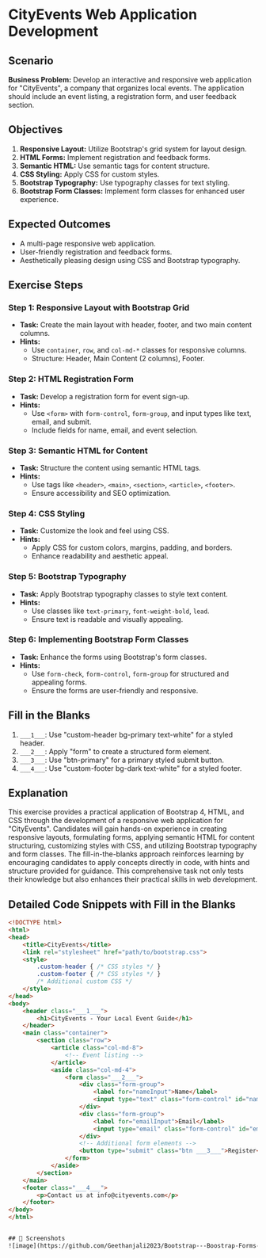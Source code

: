 # CityEvents Web Application Development

## Scenario
**Business Problem:** Develop an interactive and responsive web application for "CityEvents", a company that organizes local events. The application should include an event listing, a registration form, and user feedback section.

## Objectives
1. **Responsive Layout:** Utilize Bootstrap's grid system for layout design.
2. **HTML Forms:** Implement registration and feedback forms.
3. **Semantic HTML:** Use semantic tags for content structure.
4. **CSS Styling:** Apply CSS for custom styles.
5. **Bootstrap Typography:** Use typography classes for text styling.
6. **Bootstrap Form Classes:** Implement form classes for enhanced user experience.

## Expected Outcomes
- A multi-page responsive web application.
- User-friendly registration and feedback forms.
- Aesthetically pleasing design using CSS and Bootstrap typography.

## Exercise Steps

### Step 1: Responsive Layout with Bootstrap Grid
- **Task:** Create the main layout with header, footer, and two main content columns.
- **Hints:** 
  - Use `container`, `row`, and `col-md-*` classes for responsive columns. 
  - Structure: Header, Main Content (2 columns), Footer.

### Step 2: HTML Registration Form
- **Task:** Develop a registration form for event sign-up.
- **Hints:** 
  - Use `<form>` with `form-control`, `form-group`, and input types like text, email, and submit. 
  - Include fields for name, email, and event selection.

### Step 3: Semantic HTML for Content
- **Task:** Structure the content using semantic HTML tags.
- **Hints:** 
  - Use tags like `<header>`, `<main>`, `<section>`, `<article>`, `<footer>`. 
  - Ensure accessibility and SEO optimization.

### Step 4: CSS Styling
- **Task:** Customize the look and feel using CSS.
- **Hints:** 
  - Apply CSS for custom colors, margins, padding, and borders. 
  - Enhance readability and aesthetic appeal.

### Step 5: Bootstrap Typography
- **Task:** Apply Bootstrap typography classes to style text content.
- **Hints:** 
  - Use classes like `text-primary`, `font-weight-bold`, `lead`. 
  - Ensure text is readable and visually appealing.

### Step 6: Implementing Bootstrap Form Classes
- **Task:** Enhance the forms using Bootstrap's form classes.
- **Hints:** 
  - Use `form-check`, `form-control`, `form-group` for structured and appealing forms. 
  - Ensure the forms are user-friendly and responsive.


## Fill in the Blanks

1.  `___1___`:  Use "custom-header bg-primary text-white" for a styled header.
2.  `___2___`:  Apply "form" to create a structured form element.
3.  `___3___`:  Use "btn-primary" for a primary styled submit button.
4.  `___4___`:  Use "custom-footer bg-dark text-white" for a styled footer.

## Explanation

This exercise provides a practical application of Bootstrap 4, HTML, and CSS through the development of a responsive web application for "CityEvents". Candidates will gain hands-on experience in creating responsive layouts, formulating forms, applying semantic HTML for content structuring, customizing styles with CSS, and utilizing Bootstrap typography and form classes. The fill-in-the-blanks approach reinforces learning by encouraging candidates to apply concepts directly in code, with hints and structure provided for guidance. This comprehensive task not only tests their knowledge but also enhances their practical skills in web development.

## Detailed Code Snippets with Fill in the Blanks

```html
<!DOCTYPE html>
<html>
<head>
    <title>CityEvents</title>
    <link rel="stylesheet" href="path/to/bootstrap.css">
    <style>
        .custom-header { /* CSS styles */ }
        .custom-footer { /* CSS styles */ }
        /* Additional custom CSS */
    </style>
</head>
<body>
    <header class="___1___">
        <h1>CityEvents - Your Local Event Guide</h1>
    </header>
    <main class="container">
        <section class="row">
            <article class="col-md-8">
                <!-- Event listing -->
            </article>
            <aside class="col-md-4">
                <form class="___2___">
                    <div class="form-group">
                        <label for="nameInput">Name</label>
                        <input type="text" class="form-control" id="nameInput" placeholder="Enter name">
                    </div>
                    <div class="form-group">
                        <label for="emailInput">Email</label>
                        <input type="email" class="form-control" id="emailInput" placeholder="Enter email">
                    </div>
                    <!-- Additional form elements -->
                    <button type="submit" class="btn ___3___">Register</button>
                </form>
            </aside>
        </section>
    </main>
    <footer class="___4___">
        <p>Contact us at info@cityevents.com</p>
    </footer>
</body>
</html>


## 📸 Screenshots
![image](https://github.com/Geethanjali2023/Bootstrap---Boostrap-Forms---CityEvents/blob/main/image_20231225_185945ae26e831-93e5-48a0-bca2-e97581028431.jpg)
